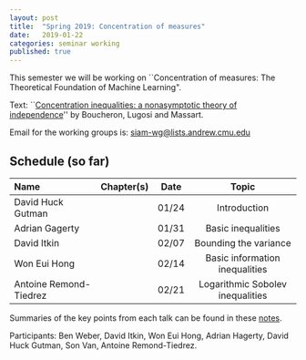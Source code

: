 ```yaml
---
layout: post
title:  "Spring 2019: Concentration of measures"
date:   2019-01-22
categories: seminar working
published: true
---
```

This semester we will be working on ``Concentration of measures: The Theoretical Foundation of Machine Learning".

Text: ``[Concentration inequalities: a nonasymptotic theory of independence](https://www.hse.ru/data/2016/11/24/1113029206/Concentration%20inequalities.pdf)'' by
Boucheron, Lugosi and Massart.

Email for the working groups is: siam-wg@lists.andrew.cmu.edu

## Schedule (so far) ##

| Name                          | Chapter(s)     | Date       | Topic                                                         |
|:-----------------------------|:--------------:|:----------------------:|:--------------------------------------------------------------:|
| David Huck Gutman       |   | 01/24                 | Introduction |
| Adrian Gagerty          |  | 01/31    | Basic inequalities | |
| David Itkin             |  | 02/07 | Bounding the variance | |
| Won Eui Hong  |   | 02/14 | Basic information inequalities | |
| Antoine Remond-Tiedrez |    | 02/21 |   Logarithmic Sobolev inequalities |  |


Summaries of the key points from each talk can be found in these [notes](math.cmu.edu/~aremondt/siam-wg/siam-wg-notes-s19.pdf).

Participants: Ben Weber,  David Itkin, Won Eui Hong, Adrian Hagerty, David Huck
Gutman, Son Van, Antoine Remond-Tiedrez.
